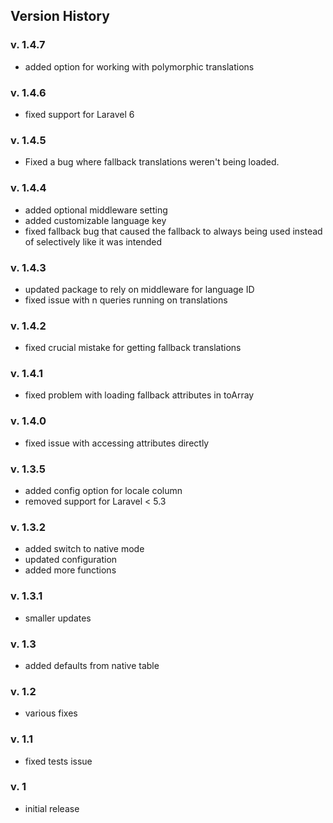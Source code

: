 ## Version History

### v. 1.4.7

-   added option for working with polymorphic translations

### v. 1.4.6

-   fixed support for Laravel 6

### v. 1.4.5

-   Fixed a bug where fallback translations weren't being loaded.

### v. 1.4.4

-   added optional middleware setting
-   added customizable language key
-   fixed fallback bug that caused the fallback to always being used instead of
    selectively like it was intended

### v. 1.4.3

-   updated package to rely on middleware for language ID
-   fixed issue with n queries running on translations

### v. 1.4.2

-   fixed crucial mistake for getting fallback translations

### v. 1.4.1

-   fixed problem with loading fallback attributes in toArray

### v. 1.4.0

-   fixed issue with accessing attributes directly

### v. 1.3.5

-   added config option for locale column
-   removed support for Laravel < 5.3

### v. 1.3.2

-   added switch to native mode
-   updated configuration
-   added more functions

### v. 1.3.1

-   smaller updates

### v. 1.3

-   added defaults from native table

### v. 1.2

-   various fixes

### v. 1.1

-   fixed tests issue

### v. 1

-   initial release
